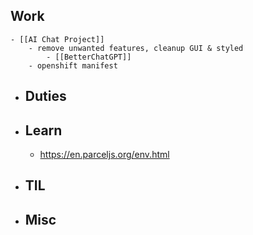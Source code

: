 ## Work
	- [[AI Chat Project]]
		- remove unwanted features, cleanup GUI & styled
			- [[BetterChatGPT]]
		- openshift manifest
- ## Duties
- ## Learn
	- https://en.parceljs.org/env.html
- ## TIL
- ## Misc